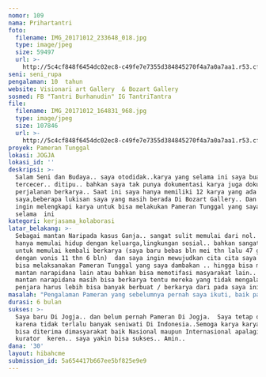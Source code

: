 ```yaml
---
nomor: 109
nama: Prihartantri
foto:
  filename: IMG_20171012_233648_018.jpg
  type: image/jpeg
  size: 59497
  url: >-
    http://5c4cf848f6454dc02ec8-c49fe7e7355d384845270f4a7a0a7aa1.r53.cf2.rackcdn.com/56262016-0464-4092-95fb-66d5af09536d/IMG_20171012_233648_018.jpg
seni: seni_rupa
pengalaman: 10  tahun
website: Visionari art Gallery  & Bozart Gallery
sosmed: FB "Tantri Burhanudin" IG TantriTantra
file:
  filename: IMG_20171012_164831_968.jpg
  type: image/jpeg
  size: 107846
  url: >-
    http://5c4cf848f6454dc02ec8-c49fe7e7355d384845270f4a7a0a7aa1.r53.cf2.rackcdn.com/efd36c05-6881-4f68-840b-4ec779ea3542/IMG_20171012_164831_968.jpg
proyek: Pameran Tunggal
lokasi: JOGJA
lokasi_id: ''
deskripsi: >-
  Salam Seni dan Budaya.. saya otodidak..karya yang selama ini saya buat
  tercecer.. ditipu.. bahkan saya tak punya dokumentasi karya juga dokumentasi
  perjalanan berkarya.. Saat ini saya hanya memiliki 12 karya yang ada pada
  saya,beberapa lukisan saya yang masih berada Di Bozart Gallery.. Dan saya
  ingin melengkapi karya untuk bisa melakukan Pameran Tunggal yang saya dambakan
  selama  ini
kategori: kerjasama_kolaborasi
latar_belakang: >-
  Sebagai mantan Naripada kasus Ganja.. sangat sulit memulai dari nol. Bukan
  hanya memulai hidup dengan keluarga,lingkungan sosial.. bahkan sangat sulit
  untuk memulai kembali berkarya (saya baru bebas bln mei thn lalu 47 gram ganja
  dengan vonis 11 thn 6 bln)  dan saya ingin mewujudkan cita cita saya untuk
  bisa melaksanakan Pameran Tunggal yang saya dambakan .. hingga bisa memotifasi
  mantan narapidana lain atau bahkan bisa memotifasi masyarakat lain.. jika saya
  mantan narapidana masih bisa berkarya tentu mereka yang tidak mengalami
  penjara harus lebih bisa banyak berbuat / berkarya dari pada saya ini.. Amin
masalah: "Pengalaman Pameran yang sebelumnya pernah saya ikuti, baik pameran bersama juga pameran tunggal (Di Bandung bahkan Di Ubud Bali)  itu tidak benar benar seperti pameran formal tanpa keluar dana dan juga tanpa ada kurator dll (kecuali performence art selalu ada) saya  ingin Pameran Tunggal formal dengan buku,katalog juga kurator handal yang  benar benar bisa melihat karya saya  layak atau tidak..  saya tidak perlu kurator yang menggoreng.. kalau bisa.. saya inging mas Asmujo/mas Iir menjadi kurator saya..hurree maaf.. bukan soq gaya.. tapi mas Asmudjo tetangga saat beliau kuliah Di ITB dan saya bocah ingusan saat itu ( beliau tidak pernah tahu karyaku juga perjalanan hidup juga  berkaryaku)\r\nHhmm mana bisa mewujudkan Pameran tunggal jika Art materialpun tak punya?? Saya ingin canvas.. perlu cat .. kuas berbagai ukuran..  12 buah karya yang ada  saat ini untuk Pameran tunggal sangatlah kurang.. selain itu karya tanpa frame juga tak elok (istilahnya seperti wanita  tak memakai baju) dan tentunya.. dengan frame bagus akan menambah nilai jual lebih tinggi .. saya ingin design frameku sendiri walau tetap perlu tukang kayu (tentunya dengan kualitas kayu yang bagus ) saya tidak tahu apakah saya berlebihan atau tidak dengan permintaan dana\r\nHibah yang saya cantumkan? Kembali pada team juga juri  ☺ ❤❤❤ "
durasi: 6 bulan
sukses: >-
  Saya baru Di Jogja.. dan belum pernah Pameran Di Jogja.  Saya tetap optimis
  karena tidak terlalu banyak seniwati Di Indonesia..Semoga karya karya saya
  bisa diterima dimasyarakat baik Nasional maupun Internasional apalagi dengan
  kurator  keren.. saya yakin bisa sukses.. Amin.. 
dana: '30'
layout: hibahcme
submission_id: 5a654417b667ee5bf825e9e9
---
```

